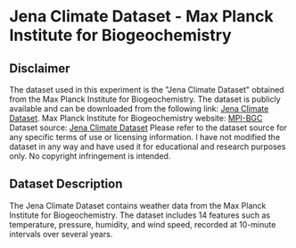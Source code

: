# Jena Climate Dataset - Max Planck Institute for Biogeochemistry

## Disclaimer
The dataset used in this experiment is the "Jena Climate Dataset" obtained from the Max Planck Institute for Biogeochemistry. The dataset is publicly available and can be downloaded from the following link: [Jena Climate Dataset](https://www.kaggle.com/datasets/mnassrib/jena-climate/data).
Max Planck Institute for Biogeochemistry website: [MPI-BGC](https://www.bgc-jena.mpg.de/)
Dataset source: [Jena Climate Dataset](https://www.bgc-jena.mpg.de/wetter/)
Please refer to the dataset source for any specific terms of use or licensing information.
I have not modified the dataset in any way and have used it for educational and research purposes only.
No copyright infringement is intended.

## Dataset Description
The Jena Climate Dataset contains weather data from the Max Planck Institute for Biogeochemistry. The dataset includes 14 features such as temperature, pressure, humidity, and wind speed, recorded at 10-minute intervals over several years.
